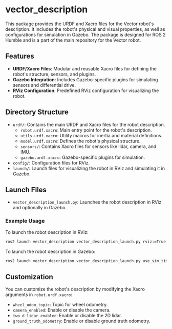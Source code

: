 # vector_description

This package provides the URDF and Xacro files for the Vector robot's description. It includes the robot's physical and visual properties, as well as configurations for simulation in Gazebo. The package is designed for ROS 2 Humble and is a part of the main repository for the Vector robot.

## Features

- **URDF/Xacro Files**: Modular and reusable Xacro files for defining the robot's structure, sensors, and plugins.
- **Gazebo Integration**: Includes Gazebo-specific plugins for simulating sensors and differential drive.
- **RViz Configuration**: Predefined RViz configuration for visualizing the robot.

## Directory Structure

- `urdf/`: Contains the main URDF and Xacro files for the robot description.
  - `robot.urdf.xacro`: Main entry point for the robot's description.
  - `utils.urdf.xacro`: Utility macros for inertia and material definitions.
  - `model.urdf.xacro`: Defines the robot's physical structure.
  - `sensors/`: Contains Xacro files for sensors like lidar, camera, and IMU.
  - `gazebo.urdf.xacro`: Gazebo-specific plugins for simulation.
- `config/`: Configuration files for RViz.
- `launch/`: Launch files for visualizing the robot in RViz and simulating it in Gazebo.

## Launch Files

- `vector_description_launch.py`: Launches the robot description in RViz and optionally in Gazebo.

### Example Usage

To launch the robot description in RViz:

```bash
ros2 launch vector_description vector_description_launch.py rviz:=True
```

To launch the robot description in Gazebo:

```bash
ros2 launch vector_description vector_description_launch.py use_sim_time:=True
```

## Customization

You can customize the robot's description by modifying the Xacro arguments in `robot.urdf.xacro`:

- `wheel_odom_topic`: Topic for wheel odometry.
- `camera_enabled`: Enable or disable the camera.
- `two_d_lidar_enabled`: Enable or disable the 2D lidar.
- `ground_truth_odometry`: Enable or disable ground truth odometry.
